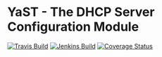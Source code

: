 # YaST - The DHCP Server Configuration Module #

[![Travis Build](https://travis-ci.org/yast/yast-dhcp-server.svg?branch=master)](https://travis-ci.org/yast/yast-dhcp-server)
[![Jenkins Build](http://img.shields.io/jenkins/s/https/ci.opensuse.org/yast-dhcp-server-master.svg)](https://ci.opensuse.org/view/Yast/job/yast-dhcp-server-master/)
[![Coverage Status](https://coveralls.io/repos/github/yast/yast-dhcp-server/badge.svg?branch=master)](https://coveralls.io/github/yast/yast-dhcp-server?branch=master)
